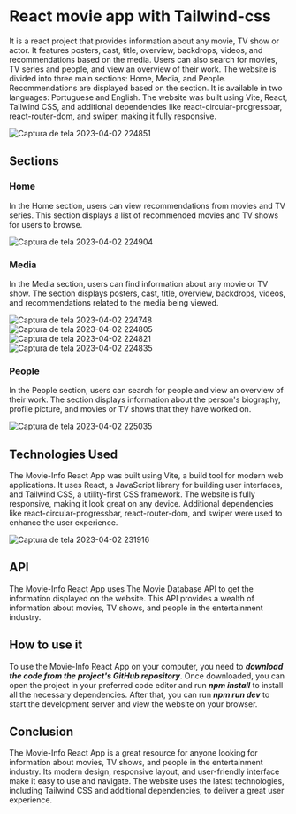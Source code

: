 # React movie app with Tailwind-css

It is a react project that provides information about any movie, TV show or actor. It features posters, cast, title, overview, backdrops, videos, and recommendations based on the media. Users can also search for movies, TV series and people, and view an overview of their work. The website is divided into three main sections: Home, Media, and People. Recommendations are displayed based on the section. It is available in two languages: Portuguese and English. The website was built using Vite, React, Tailwind CSS, and additional dependencies like react-circular-progressbar, react-router-dom, and swiper, making it fully responsive.


![Captura de tela 2023-04-02 224851](https://user-images.githubusercontent.com/80134625/229396226-1699addb-fe1c-4224-9951-eb9d33ef6b34.png)

## Sections

### Home
In the Home section, users can view recommendations from movies and TV series. This section displays a list of recommended movies and TV shows for users to browse.


![Captura de tela 2023-04-02 224904](https://user-images.githubusercontent.com/80134625/229396320-e01f9a5c-25fc-47a8-a563-aae388aac210.png)

### Media
In the Media section, users can find information about any movie or TV show. The section displays posters, cast, title, overview, backdrops, videos, and recommendations related to the media being viewed.


![Captura de tela 2023-04-02 224748](https://user-images.githubusercontent.com/80134625/229396431-3f43eb6e-d6d8-4af4-9eda-31a27f1eb297.png)
![Captura de tela 2023-04-02 224805](https://user-images.githubusercontent.com/80134625/229396435-9bcf6c85-a305-4f58-b8ac-f486a687da02.png)
![Captura de tela 2023-04-02 224821](https://user-images.githubusercontent.com/80134625/229396437-db06b018-7ed4-42e4-b6bb-17ec4b1e96d4.png)
![Captura de tela 2023-04-02 224835](https://user-images.githubusercontent.com/80134625/229396515-4bf805e2-5899-464f-b46e-05852b9f4ac6.png)


### People
In the People section, users can search for people and view an overview of their work. The section displays information about the person's biography, profile picture, and movies or TV shows that they have worked on.


![Captura de tela 2023-04-02 225035](https://user-images.githubusercontent.com/80134625/229396604-e9118594-c021-4f8c-a6f3-4c508786695a.png)


## Technologies Used
The Movie-Info React App was built using Vite, a build tool for modern web applications. It uses React, a JavaScript library for building user interfaces, and Tailwind CSS, a utility-first CSS framework. The website is fully responsive, making it look great on any device. Additional dependencies like react-circular-progressbar, react-router-dom, and swiper were used to enhance the user experience.


![Captura de tela 2023-04-02 231916](https://user-images.githubusercontent.com/80134625/229396889-90b23726-7343-4510-a63d-c7b857230f2d.png)

## API
The Movie-Info React App uses The Movie Database API to get the information displayed on the website. This API provides a wealth of information about movies, TV shows, and people in the entertainment industry.

## How to use it
To use the Movie-Info React App on your computer, you need to ***download the code from the project's GitHub repository***. Once downloaded, you can open the project in your preferred code editor and run ***npm install*** to install all the necessary dependencies. After that, you can run ***npm run dev*** to start the development server and view the website on your browser.

## Conclusion
The Movie-Info React App is a great resource for anyone looking for information about movies, TV shows, and people in the entertainment industry. Its modern design, responsive layout, and user-friendly interface make it easy to use and navigate. The website uses the latest technologies, including Tailwind CSS and additional dependencies, to deliver a great user experience.
